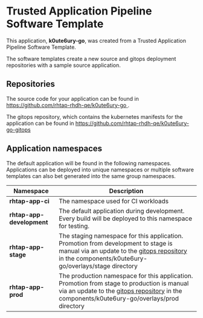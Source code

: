 # Trusted Application Pipeline Software Template

This application, **k0ute6ury-go**, was created from a Trusted Application Pipeline Software Template.

The software templates create a new source and gitops deployment repositories with a sample source application. 

## Repositories

The source code for your application can be found in [https://github.com/rhtap-rhdh-qe/k0ute6ury-go ](https://github.com/rhtap-rhdh-qe/k0ute6ury-go ).
 
The gitops repository, which contains the kubernetes manifests for the application can be found in 
[https://github.com/rhtap-rhdh-qe/k0ute6ury-go-gitops ](https://github.com/rhtap-rhdh-qe/k0ute6ury-go-gitops ) 

## Application namespaces 

The default application will be found in the following namespaces. Applications can be deployed into unique namespaces or multiple software templates can also bet generated into the same group namespaces.  

|  Namespace   |  Description   |  
| -------- | -------- |
| **rhtap-app-ci** | The namespace used for CI workloads |
| **rhtap-app-development** | The default application during development. Every build will be deployed to this namespace for testing. |
| **rhtap-app-stage** | The staging namespace for this application. Promotion from development to stage is manual via an update to the [gitops repository](https://github.com/rhtap-rhdh-qe/k0ute6ury-go-gitops ) in the components/k0ute6ury-go/overlays/stage directory |
| **rhtap-app-prod** | The production namespace for this application. Promotion from stage to production is manual via an update to the [gitops repository](https://github.com/rhtap-rhdh-qe/k0ute6ury-go-gitops ) in the components/k0ute6ury-go/overlays/prod directory |